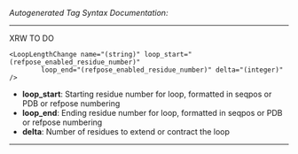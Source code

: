 _Autogenerated Tag Syntax Documentation:_

---
XRW TO DO

```
<LoopLengthChange name="(string)" loop_start="(refpose_enabled_residue_number)"
        loop_end="(refpose_enabled_residue_number)" delta="(integer)" />
```

-   **loop_start**: Starting residue number for loop, formatted in seqpos or PDB or refpose numbering
-   **loop_end**: Ending residue number for loop, formatted in seqpos or PDB or refpose numbering
-   **delta**: Number of residues to extend or contract the loop

---
